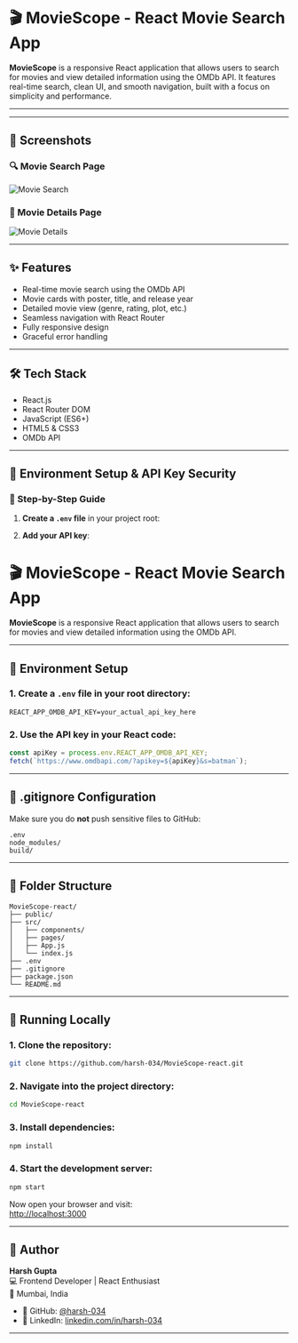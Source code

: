 # 🎬 MovieScope - React Movie Search App

**MovieScope** is a responsive React application that allows users to search for movies and view detailed information using the OMDb API. It features real-time search, clean UI, and smooth navigation, built with a focus on simplicity and performance.

---

<!-- ## 🔗 Live Demo

[👉 View Live App](https://your-live-link.netlify.app) -->

---

## 📸 Screenshots

### 🔍 Movie Search Page  
![Movie Search](https://your-uploaded-screenshot-link-1)

### 🎥 Movie Details Page  
![Movie Details](https://your-uploaded-screenshot-link-2)

---

## ✨ Features

- Real-time movie search using the OMDb API  
- Movie cards with poster, title, and release year  
- Detailed movie view (genre, rating, plot, etc.)  
- Seamless navigation with React Router  
- Fully responsive design  
- Graceful error handling

---

## 🛠️ Tech Stack

- React.js  
- React Router DOM  
- JavaScript (ES6+)  
- HTML5 & CSS3  
- OMDb API

---

## 🔐 Environment Setup & API Key Security

### 🧾 Step-by-Step Guide

1. **Create a `.env` file** in your project root:


2. **Add your API key**:

# 🎬 MovieScope - React Movie Search App

**MovieScope** is a responsive React application that allows users to search for movies and view detailed information using the OMDb API.

---

## 🔐 Environment Setup

### 1. Create a `.env` file in your root directory:
```env
REACT_APP_OMDB_API_KEY=your_actual_api_key_here
```

### 2. Use the API key in your React code:
```js
const apiKey = process.env.REACT_APP_OMDB_API_KEY;
fetch(`https://www.omdbapi.com/?apikey=${apiKey}&s=batman`);
```

---

## 🚫 .gitignore Configuration

Make sure you do **not** push sensitive files to GitHub:

```
.env
node_modules/
build/
```

---

## 📁 Folder Structure

```
MovieScope-react/
├── public/
├── src/
│   ├── components/
│   ├── pages/
│   ├── App.js
│   └── index.js
├── .env
├── .gitignore
├── package.json
└── README.md
```

---

## 🧪 Running Locally

### 1. Clone the repository:
```bash
git clone https://github.com/harsh-034/MovieScope-react.git 
```

### 2. Navigate into the project directory:
```bash
cd MovieScope-react
```

### 3. Install dependencies:
```bash
npm install
```

### 4. Start the development server:
```bash
npm start
```

Now open your browser and visit:  
[http://localhost:3000](http://localhost:3000)

---

## 👤 Author

**Harsh Gupta**  
💻 Frontend Developer | React Enthusiast  
📍 Mumbai, India

- 🔗 GitHub: [@harsh-034](https://github.com/harsh-034)  
- 🔗 LinkedIn: [linkedin.com/in/harsh-034](https://www.linkedin.com/in/harsh-034)

---